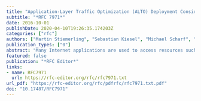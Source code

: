 ```yaml
---
title: "Application-Layer Traffic Optimization (ALTO) Deployment Considerations"
subtitle: "*RFC 7971*"
date: 2016-10-01
publishDate: 2020-04-10T19:26:35.174203Z
categories: ["rfc"]
authors: ["Martin Stiemerling", "Sebastian Kiesel", "Michael Scharf", "Hans Seidel", "Stefano Previdi"]
publication_types: ["0"]
abstract: "Many Internet applications are used to access resources such as pieces of information or server processes that are available in several equivalent replicas on different hosts. This includes, but is not limited to, peer-to-peer file sharing applications. The goal of Application-Layer Traffic Optimization (ALTO) is to provide guidance to applications that have to select one or several hosts from a set of candidates capable of providing a desired resource. This memo discusses deployment-related issues of ALTO. It addresses different use cases of ALTO such as peer-to-peer file sharing and Content Delivery Networks (CDNs) and presents corresponding examples. The document also includes recommendations for network administrators and application designers planning to deploy ALTO, such as recommendations on how to generate ALTO map information."
featured: false
publication: "*RFC Editor*"
links:
- name: RFC7971
  url: https://rfc-editor.org/rfc/rfc7971.txt
url_pdf: "https://rfc-editor.org/rfc/pdfrfc/rfc7971.txt.pdf"
doi: "10.17487/RFC7971"
---
```


